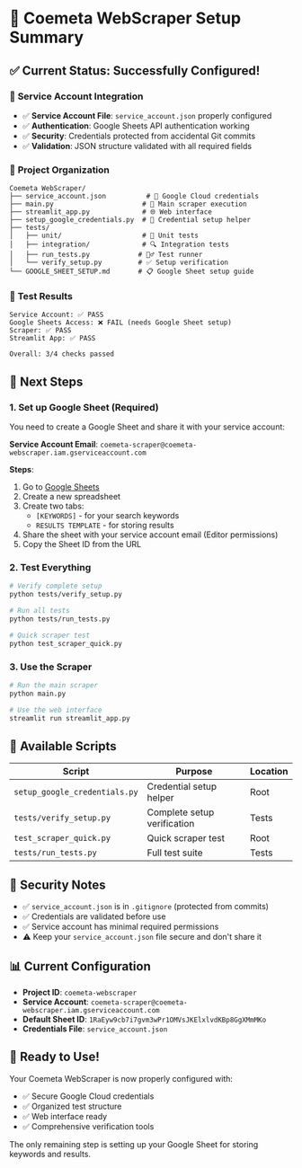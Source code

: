 # 🎉 Coemeta WebScraper Setup Summary

## ✅ **Current Status: Successfully Configured!**

### 🔐 **Service Account Integration**

- ✅ **Service Account File**: `service_account.json` properly configured
- ✅ **Authentication**: Google Sheets API authentication working
- ✅ **Security**: Credentials protected from accidental Git commits
- ✅ **Validation**: JSON structure validated with all required fields

### 📁 **Project Organization**

```
Coemeta WebScraper/
├── service_account.json          # 🔐 Google Cloud credentials
├── main.py                      # 🚀 Main scraper execution
├── streamlit_app.py             # 🌐 Web interface
├── setup_google_credentials.py  # 🔧 Credential setup helper
├── tests/
│   ├── unit/                    # 🧪 Unit tests
│   ├── integration/             # 🔍 Integration tests
│   ├── run_tests.py            # 🏃‍♂️ Test runner
│   └── verify_setup.py         # ✅ Setup verification
└── GOOGLE_SHEET_SETUP.md       # 📋 Google Sheet setup guide
```

### 🧪 **Test Results**

```
Service Account: ✅ PASS
Google Sheets Access: ❌ FAIL (needs Google Sheet setup)
Scraper: ✅ PASS
Streamlit App: ✅ PASS

Overall: 3/4 checks passed
```

## 🎯 **Next Steps**

### 1. Set up Google Sheet (Required)

You need to create a Google Sheet and share it with your service account:

**Service Account Email**: `coemeta-scraper@coemeta-webscraper.iam.gserviceaccount.com`

**Steps**:

1. Go to [Google Sheets](https://sheets.google.com)
2. Create a new spreadsheet
3. Create two tabs:
   - `[KEYWORDS]` - for your search keywords
   - `RESULTS TEMPLATE` - for storing results
4. Share the sheet with your service account email (Editor permissions)
5. Copy the Sheet ID from the URL

### 2. Test Everything

```bash
# Verify complete setup
python tests/verify_setup.py

# Run all tests
python tests/run_tests.py

# Quick scraper test
python test_scraper_quick.py
```

### 3. Use the Scraper

```bash
# Run the main scraper
python main.py

# Use the web interface
streamlit run streamlit_app.py
```

## 🔧 **Available Scripts**

| Script                        | Purpose                     | Location |
| ----------------------------- | --------------------------- | -------- |
| `setup_google_credentials.py` | Credential setup helper     | Root     |
| `tests/verify_setup.py`       | Complete setup verification | Tests    |
| `test_scraper_quick.py`       | Quick scraper test          | Root     |
| `tests/run_tests.py`          | Full test suite             | Tests    |

## 🚨 **Security Notes**

- ✅ `service_account.json` is in `.gitignore` (protected from commits)
- ✅ Credentials are validated before use
- ✅ Service account has minimal required permissions
- ⚠️ Keep your `service_account.json` file secure and don't share it

## 📊 **Current Configuration**

- **Project ID**: `coemeta-webscraper`
- **Service Account**: `coemeta-scraper@coemeta-webscraper.iam.gserviceaccount.com`
- **Default Sheet ID**: `1RaEyw9cb7i7gvm3wPr1OMVsJKElxlvdKBp8GgXMmMKo`
- **Credentials File**: `service_account.json`

## 🎉 **Ready to Use!**

Your Coemeta WebScraper is now properly configured with:

- ✅ Secure Google Cloud credentials
- ✅ Organized test structure
- ✅ Web interface ready
- ✅ Comprehensive verification tools

The only remaining step is setting up your Google Sheet for storing keywords and results.
